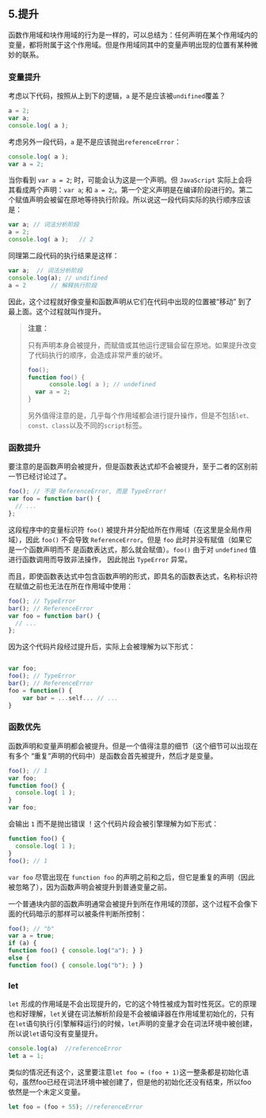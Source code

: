 ## 5.提升

函数作用域和块作用域的行为是一样的，可以总结为：任何声明在某个作用域内的变量，都将附属于这个作用域。但是作用域同其中的变量声明出现的位置有某种微妙的联系。

### 变量提升

考虑以下代码，按照从上到下的逻辑，`a` 是不是应该被`undifined`覆盖？

```js
a = 2;
var a; 
console.log( a );
```

考虑另外一段代码，`a` 是不是应该抛出`referenceError`：

```js
console.log( a );
var a = 2; 
```

当你看到 `var a = 2`; 时，可能会认为这是一个声明。但 `JavaScript` 实际上会将其看成两个声明：`var a`; 和 `a = 2`;。第一个定义声明是在编译阶段进行的。第二个赋值声明会被留在原地等待执行阶段。所以说这一段代码实际的执行顺序应该是：

```js
var a; // 词法分析阶段
a = 2;
console.log( a ); 	// 2
```

同理第二段代码的执行结果是这样：

```js
var a;  // 词法分析阶段
console.log(a);	// undifined
a = 2		// 解释执行阶段
```

因此，这个过程就好像变量和函数声明从它们在代码中出现的位置被“移动” 到了最上面。这个过程就叫作提升。

> **注意：**
>
> 只有声明本身会被提升，而赋值或其他运行逻辑会留在原地。如果提升改变了代码执行的顺序，会造成非常严重的破坏。
>
> ```js
> foo();
> function foo() { 
>   	console.log( a ); // undefined
> 	var a = 2; 
> }
> ```
>
> 另外值得注意的是，几乎每个作用域都会进行提升操作，但是不包括`let、const、class`以及不同的` script `标签。

### 函数提升

要注意的是函数声明会被提升，但是函数表达式却不会被提升，至于二者的区别前一节已经讨论过了。

```js
foo(); // 不是 ReferenceError, 而是 TypeError!
var foo = function bar() { 
  // ... 
};
```

这段程序中的变量标识符 `foo()` 被提升并分配给所在作用域（在这里是全局作用域），因此 `foo()` 不会导致 `ReferenceError`。但是 `foo` 此时并没有赋值（如果它是一个函数声明而不 是函数表达式，那么就会赋值）。`foo()` 由于对 `undefined` 值进行函数调用而导致非法操作， 因此抛出 `TypeError` 异常。

而且，即使函数表达式中包含函数声明的形式，即具名的函数表达式，名称标识符在赋值之前也无法在所在作用域中使用：

```js
foo(); // TypeError 
bar(); // ReferenceError
var foo = function bar() { 
  // ... 
};
```

因为这个代码片段经过提升后，实际上会被理解为以下形式：

```js

var foo; 
foo(); // TypeError 
bar(); // ReferenceError 
foo = function() {
	var bar = ...self... // ... 
}
```

### 函数优先

函数声明和变量声明都会被提升。但是一个值得注意的细节（这个细节可以出现在有多个 “重复”声明的代码中）是函数会首先被提升，然后才是变量。

```js
foo(); // 1
var foo;
function foo() { 
  console.log( 1 ); 
}
var foo;
```

会输出 `1` 而不是抛出错误 ！这个代码片段会被引擎理解为如下形式：

```js
function foo() { 
  console.log( 1 ); 
}
foo(); // 1
```

`var foo` 尽管出现在 `function foo` 的声明之前和之后，但它是重复的声明（因此被忽略了），因为函数声明会被提升到普通变量之前。 

一个普通块内部的函数声明通常会被提升到所在作用域的顶部，这个过程不会像下面的代码暗示的那样可以被条件判断所控制：

```js
foo(); // "b"
var a = true;
if (a) {
function foo() { console.log("a"); } }
else {
function foo() { console.log("b"); } }
```

### let

`let` 形成的作用域是不会出现提升的，它的这个特性被成为暂时性死区。它的原理也和好理解，`let`关键在词法解析阶段是不会被编译器在作用域里初始化的，只有在`let`语句执行(引擎解释运行)的时候，`let`声明的变量才会在词法环境中被创建，所以说`let`语句没有变量提升。

```js
console.log(a)	//referenceError
let a = 1;
```

类似的情况还有这个，这里要注意`let foo = (foo + 1)`这一整条都是初始化语句，虽然foo已经在词法环境中被创建了，但是他的初始化还没有结束，所以foo依然是一个未定义变量。

```js
let foo = (foo + 55); //referenceError
```

